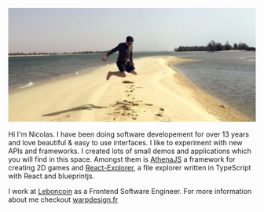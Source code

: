 ![Nico's having fun on the beach](plage.jpg)

Hi I'm Nicolas. I have been doing software developement for over 13 years and love beautiful & easy to use interfaces. I like to experiment with new APIs and frameworks. I created lots of small demos and applications which you will find in this space. Amongst them is [AthenaJS](https://athenajs.github.io) a framework for creating 2D games and [React-Explorer](https://github.com/warpdesign/react-explorer), a file explorer written in TypeScript with React and blueprintjs.

I work at [Leboncoin](https://leboncoin.fr) as a Frontend Software Engineer. For more information about me checkout [warpdesign.fr](https://warpdesign.fr)
